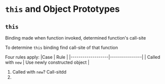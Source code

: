 # `this` and Object Prototypes

## `this`
Binding made when function invoked, determined function's call-site

To determine `this` binding find call-site of that function

Four rules apply:
|Case               | Rule           |
|-------------------|----------------|
| Called with `new` | Use newly constructed object |

1. Called with `new`? Call-sitdd
1. 

